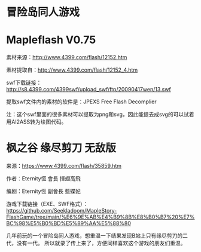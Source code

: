 # 冒险岛同人游戏

# Mapleflash V0.75
素材来源：http://www.4399.com/flash/12152.htm

素材提取自：http://www.4399.com/flash/12152_4.htm

swf下载链接：http://s8.4399.com/4399swf/upload_swf/ftp/20090417wen/13.swf

提取swf文件内的素材的软件是：JPEXS Free Flash Decomplier

注：这个swf里面的很多素材可以提取为png和svg，因此能提去成svg的可以试着用AI2ASS转为绘图代码。

# 枫之谷 缘尽剪刀 无敌版

来源：https://www.4399.com/flash/35859.htm

作者：Eternity恆 會長 揮翅高飛

编剧：Eternity恆 副會長 藍蝶妃

游戏下载链接（EXE、SWF格式）：https://github.com/Seekladoom/MapleStory-FlashGame/tree/main/%E6%9E%AB%E4%B9%8B%E8%B0%B7%20%E7%BC%98%E5%B0%BD%E5%89%AA%E5%88%80

几年前玩的一个冒险岛同人游戏，想重温一下结果发现B站上只有缘尽剪刀的二代，没有一代。
所以就录了传上来了，方便同样喜欢这个游戏的朋友们重温。

